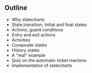 ## Outline
* Why statecharts
* State,transition, Initial and final states
* Actions, guard conditions
* Entry and exit actions
* Activities
* Composite states
* History states
* A “real” example
* Quiz on the automatic ticket machine
* Implementation of statecharts

